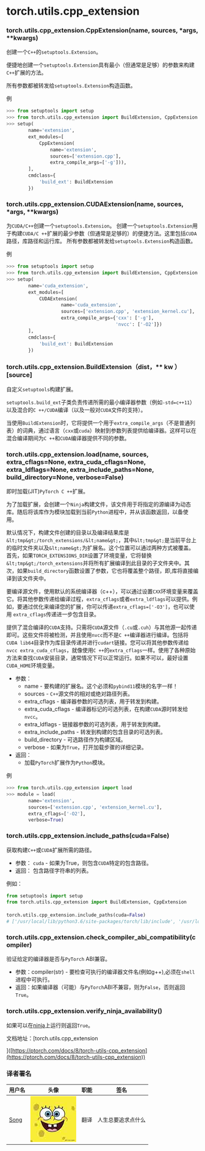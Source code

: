 

# torch.utils.cpp_extension

### torch.utils.cpp_extension.CppExtension(name, sources, *args, **kwargs)

创建一个`C++`的`setuptools.Extension`。

便捷地创建一个`setuptools.Extension`具有最小（但通常是足够）的参数来构建`C++`扩展的方法。

所有参数都被转发给`setuptools.Extension`构造函数。

例

```py
>>> from setuptools import setup
>>> from torch.utils.cpp_extension import BuildExtension, CppExtension
>>> setup(
        name='extension',
        ext_modules=[
            CppExtension(
                name='extension',
                sources=['extension.cpp'],
                extra_compile_args=['-g'])),
        ],
        cmdclass={
            'build_ext': BuildExtension
        })
```

### torch.utils.cpp_extension.CUDAExtension(name, sources, *args, **kwargs)

为`CUDA/C++`创建一个`setuptools.Extension`。 创建一个`setuptools.Extension`用于构建`CUDA/C ++`扩展的最少参数（但通常是足够的）的便捷方法。这里包括`CUDA`路径，库路径和运行库。 所有参数都被转发给`setuptools.Extension`构造函数。

例

```py
>>> from setuptools import setup
>>> from torch.utils.cpp_extension import BuildExtension, CppExtension
>>> setup(
        name='cuda_extension',
        ext_modules=[
            CUDAExtension(
                    name='cuda_extension',
                    sources=['extension.cpp', 'extension_kernel.cu'],
                    extra_compile_args={'cxx': ['-g'],
                                        'nvcc': ['-O2']})
        ],
        cmdclass={
            'build_ext': BuildExtension
        })
```

### torch.utils.cpp_extension.BuildExtension（dist，** kw ）[source]

自定义`setuptools`构建扩展。

`setuptools.build_ext`子类负责传递所需的最小编译器参数（例如`-std=c++11`）以及混合的`C ++/CUDA`编译（以及一般对`CUDA`文件的支持）。

当使用`BuildExtension`时，它将提供一个用于`extra_compile_args`（不是普通列表）的词典，通过语言（`cxx`或`cuda`）映射到参数列表提供给编译器。这样可以在混合编译期间为`C ++`和`CUDA`编译器提供不同的参数。

### torch.utils.cpp_extension.load(name, sources, extra_cflags=None, extra_cuda_cflags=None, extra_ldflags=None, extra_include_paths=None, build_directory=None, verbose=False)

即时加载(JIT)`PyTorch C ++`扩展。

为了加载扩展，会创建一个`Ninja`构建文件，该文件用于将指定的源编译为动态库。随后将该库作为模块加载到当前`Python`进程中，并从该函数返回，以备使用。

默认情况下，构建文件创建的目录以及编译结果库是`&lt;tmp&gt;/torch_extensions/&lt;name&gt;`，其中`&lt;tmp&gt;`是当前平台上的临时文件夹以及`&lt;name&gt;`为扩展名。这个位置可以通过两种方式被覆盖。首先，如果`TORCH_EXTENSIONS_DIR`设置了环境变量，它将替换`&lt;tmp&gt;/torch_extensions`并将所有扩展编译到此目录的子文件夹中。其次，如果`build_directory`函数设置了参数，它也将覆盖整个路径，即,库将直接编译到该文件夹​​中。

要编译源文件，使用默认的系统编译器（c++），可以通过设置`CXX`环境变量来覆盖它。将其他参数传递给编译过程，`extra_cflags`或者`extra_ldflags`可以提供。例如，要通过优化来编译您的扩展，你可以传递`extra_cflags=['-O3']`，也可以使用 `extra_cflags`传递进一步包含目录。

提供了混合编译的`CUDA`支持。只需将`CUDA`源文件（`.cu`或`.cuh`）与其他源一起传递即可。这些文件将被检测，并且使用`nvcc`而不是`C ++`编译器进行编译。包括将`CUDA lib64`目录作为库目录传递并进行`cudart`链接。您可以将其他参数传递给`nvcc extra_cuda_cflags`，就像使用`C ++`的`extra_cflags`一样。使用了各种原始方法来查找`CUDA`安装目录，通常情况下可以正常运行。如果不可以，最好设置`CUDA_HOME`环境变量。

*   参数：
    *   name - 要构建的扩展名。这个必须和`pybind11`模块的名字一样！
    *   sources - `C++`源文件的相对或绝对路径列表。
    *   extra_cflags - 编译器参数的可选列表，用于转发到构建。
    *   extra_cuda_cflags - 编译器标记的可选列表，在构建`CUDA`源时转发给`nvcc`。
    *   extra_ldflags - 链接器参数的可选列表，用于转发到构建。
    *   extra_include_paths - 转发到构建的包含目录的可选列表。
    *   build_directory - 可选路径作为构建区域。
    *   verbose - 如果为`True`，打开加载步骤的详细记录。
*   返回：
    *   加载`PyTorch`扩展作为`Python`模块。

例

```py
>>> from torch.utils.cpp_extension import load
>>> module = load(
        name='extension',
        sources=['extension.cpp', 'extension_kernel.cu'],
        extra_cflags=['-O2'],
        verbose=True)
```

### torch.utils.cpp_extension.include_paths(cuda=False)

获取构建`C++`或`CUDA`扩展所需的路径。

*   参数： `cuda` - 如果为True，则包含`CUDA`特定的包含路径。
*   返回： 包含路径字符串的列表。

例如：

```py
from setuptools import setup
from torch.utils.cpp_extension import BuildExtension, CppExtension

torch.utils.cpp_extension.include_paths(cuda=False)
# ['/usr/local/lib/python3.6/site-packages/torch/lib/include', '/usr/local/lib/python3.6/site-packages/torch/lib/include/TH', '/usr/local/lib/python3.6/site-packages/torch/lib/include/THC']
```

### torch.utils.cpp_extension.check_compiler_abi_compatibility(compiler)

验证给定的编译器是否与`PyTorch` ABI兼容。

*   参数：compiler(str) - 要检查可执行的编译器文件名(例如g++),必须在`shell`进程中可执行。
*   返回：如果编译器（可能）与`PyTorch`ABI不兼容，则为`False`，否则返回`True`。

### torch.utils.cpp_extension.verify_ninja_availability()

如果可以在[ninja](https://ninja-build.org/)上运行则返回`True`。

文档地址：[torch.utils.cpp_extension

]([https://ptorch.com/docs/8/torch-utils-cpp_extension](https://ptorch.com/docs/8/torch-utils-cpp_extension))

### 译者署名

| 用户名 | 头像 | 职能 | 签名 |
| --- | --- | --- | --- |
| [Song](https://ptorch.com) | ![](img/2018033000352689884.jpeg) | 翻译 | 人生总要追求点什么 |

